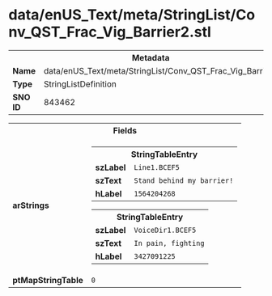 <h1>data/enUS_Text/meta/StringList/Conv_QST_Frac_Vig_Barrier2.stl</h1><table><tr><th colspan="100%">Metadata</th></tr><tr><td><b>Name</b></td><td>data/enUS_Text/meta/StringList/Conv_QST_Frac_Vig_Barrier2.stl</td></tr><tr><td><b>Type</b></td><td>StringListDefinition</td></tr><tr><td><b>SNO ID</b></td><td>843462</td></tr></table>

<table><tr><th colspan="100%">Fields</th></tr><tr><td><b>arStrings</b></td><td><table><tr><th colspan="100%">StringTableEntry</th></tr><tr><td><b>szLabel</b></td><td><code>Line1.BCEF5</code></td></tr><tr><td><b>szText</b></td><td><code>Stand behind my barrier!</code></td></tr><tr><td><b>hLabel</b></td><td><code>1564204268</code></td></tr></table>


<table><tr><th colspan="100%">StringTableEntry</th></tr><tr><td><b>szLabel</b></td><td><code>VoiceDir1.BCEF5</code></td></tr><tr><td><b>szText</b></td><td><code>In pain, fighting</code></td></tr><tr><td><b>hLabel</b></td><td><code>3427091225</code></td></tr></table>


</td></tr><tr><td><b>ptMapStringTable</b></td><td><code>0</code></td></tr></table>


